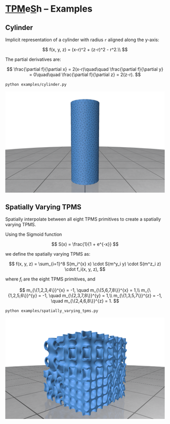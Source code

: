 # <ins>TPM</ins>e<ins>S</ins>h – Examples

## Cylinder

Implicit representation of a cylinder with radius `r` aligned along the y-axis:

$$
f(x, y, z) = (x-r)^2 + (z-r)^2 - r^2.\\
$$

The partial derivatives are:

$$
\frac{\partial f}{\partial x} = 2(x-r)\quad\quad
\frac{\partial f}{\partial y} = 0\quad\quad
\frac{\partial f}{\partial z} = 2(z-r).
$$

```bash
python examples/cylinder.py
```

![Cylinder](../assets/examples/cylinder.png)

## Spatially Varying TPMS

Spatially interpolate between all eight TPMS primitives to create a spatially varying TPMS.

Using the Sigmoid function

$$
S(x) = \frac{1}{1 + e^{-x}}
$$

we define the spatially varying TPMS as:

$$
f(x, y, z) = \sum_{i=1}^8 S(m_i^{x} x) \cdot S(m^y_i y) \cdot S(m^z_i z) \cdot f_i(x, y, z),
$$

where $f_i$ are the eight TPMS primitives, and

$$
m_{\{1,2,3,4\}}^{x} = -1, \quad m_{\{5,6,7,8\}}^{x} = 1,\\
m_{\{1,2,5,6\}}^{y} = -1, \quad m_{\{2,3,7,8\}}^{y} = 1,\\
m_{\{1,3,5,7\}}^{z} = -1, \quad m_{\{2,4,6,8\}}^{z} = 1.
$$

```bash
python examples/spatially_varying_tpms.py
```

![Spatially Varying TPMS](../assets/examples/spatially_varying_tpms.png)

